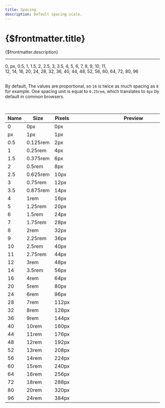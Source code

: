 ```yaml
---
title: Spacing
description: Default spacing scale.
---
```


# {$frontmatter.title}

<div>
{$frontmatter.description}
<hr class="border-gray-divider mt-10">
<div class="font-medium text-xs font-mono text-slate-400 leading-6">
    0, px, 0.5, 1, 1.5, 2, 2.5, 3, 3.5, 4, 5, 6, 7, 8, 9, 10, 11, <br>
    12, 14, 16, 20, 24, 28, 32, 36, 40, 44, 48, 52, 56, 60, 64, 72, 80, 96
</div>
<br>

<p>By default, The values are proportional, so <code>16</code> is twice as much spacing as <code>8</code> for example. One spacing unit is equal to <code>0.25rem</code>, which translates to <code>4px</code> by default in common browsers.</p>
<br>
<div class="prose prose-slate dark:prose-dark">
	<table>
		<thead>
			<tr>
				<th>Name</th>
				<th>Size</th>
				<th>Pixels</th>
				<th class="sm:table-cell"><span class="sr-only">Preview</span></th>
			</tr>
		</thead>
		<tbody>
			<tr>
				<td>0</td>
				<td>0px</td>
				<td>0px</td>
				<td class="sm:table-cell">
					<div class="h-4 bg-cyan-400" style="width: 0px;"></div>
				</td>
			</tr>
			<tr>
				<td>px</td>
				<td>1px</td>
				<td>1px</td>
				<td class="sm:table-cell">
					<div class="h-4 bg-cyan-400" style="width: 1px;"></div>
				</td>
			</tr>
			<tr>
				<td>0.5</td>
				<td>0.125rem</td>
				<td>2px</td>
				<td class="sm:table-cell">
					<div class="h-4 bg-cyan-400" style="width: 0.125rem;"></div>
				</td>
			</tr>
			<tr>
				<td>1</td>
				<td>0.25rem</td>
				<td>4px</td>
				<td class="sm:table-cell">
					<div class="h-4 bg-cyan-400" style="width: 0.25rem;"></div>
				</td>
			</tr>
			<tr>
				<td>1.5</td>
				<td>0.375rem</td>
				<td>6px</td>
				<td class="sm:table-cell">
					<div class="h-4 bg-cyan-400" style="width: 0.375rem;"></div>
				</td>
			</tr>
			<tr>
				<td>2</td>
				<td>0.5rem</td>
				<td>8px</td>
				<td class="sm:table-cell">
					<div class="h-4 bg-cyan-400" style="width: 0.5rem;"></div>
				</td>
			</tr>
			<tr>
				<td>2.5</td>
				<td>0.625rem</td>
				<td>10px</td>
				<td class="sm:table-cell">
					<div class="h-4 bg-cyan-400" style="width: 0.625rem;"></div>
				</td>
			</tr>
			<tr>
				<td>3</td>
				<td>0.75rem</td>
				<td>12px</td>
				<td class="sm:table-cell">
					<div class="h-4 bg-cyan-400" style="width: 0.75rem;"></div>
				</td>
			</tr>
			<tr>
				<td>3.5</td>
				<td>0.875rem</td>
				<td>14px</td>
				<td class="sm:table-cell">
					<div class="h-4 bg-cyan-400" style="width: 0.875rem;"></div>
				</td>
			</tr>
			<tr>
				<td>4</td>
				<td>1rem</td>
				<td>16px</td>
				<td class="sm:table-cell">
					<div class="h-4 bg-cyan-400" style="width: 1rem;"></div>
				</td>
			</tr>
			<tr>
				<td>5</td>
				<td>1.25rem</td>
				<td>20px</td>
				<td class="sm:table-cell">
					<div class="h-4 bg-cyan-400" style="width: 1.25rem;"></div>
				</td>
			</tr>
			<tr>
				<td>6</td>
				<td>1.5rem</td>
				<td>24px</td>
				<td class="sm:table-cell">
					<div class="h-4 bg-cyan-400" style="width: 1.5rem;"></div>
				</td>
			</tr>
			<tr>
				<td>7</td>
				<td>1.75rem</td>
				<td>28px</td>
				<td class="sm:table-cell">
					<div class="h-4 bg-cyan-400" style="width: 1.75rem;"></div>
				</td>
			</tr>
			<tr>
				<td>8</td>
				<td>2rem</td>
				<td>32px</td>
				<td class="sm:table-cell">
					<div class="h-4 bg-cyan-400" style="width: 2rem;"></div>
				</td>
			</tr>
			<tr>
				<td>9</td>
				<td>2.25rem</td>
				<td>36px</td>
				<td class="sm:table-cell">
					<div class="h-4 bg-cyan-400" style="width: 2.25rem;"></div>
				</td>
			</tr>
			<tr>
				<td>10</td>
				<td>2.5rem</td>
				<td>40px</td>
				<td class="sm:table-cell">
					<div class="h-4 bg-cyan-400" style="width: 2.5rem;"></div>
				</td>
			</tr>
			<tr>
				<td>11</td>
				<td>2.75rem</td>
				<td>44px</td>
				<td class="sm:table-cell">
					<div class="h-4 bg-cyan-400" style="width: 2.75rem;"></div>
				</td>
			</tr>
			<tr>
				<td>12</td>
				<td>3rem</td>
				<td>48px</td>
				<td class="sm:table-cell">
					<div class="h-4 bg-cyan-400" style="width: 3rem;"></div>
				</td>
			</tr>
			<tr>
				<td>14</td>
				<td>3.5rem</td>
				<td>56px</td>
				<td class="sm:table-cell">
					<div class="h-4 bg-cyan-400" style="width: 3.5rem;"></div>
				</td>
			</tr>
			<tr>
				<td>16</td>
				<td>4rem</td>
				<td>64px</td>
				<td class="sm:table-cell">
					<div class="h-4 bg-cyan-400" style="width: 4rem;"></div>
				</td>
			</tr>
			<tr>
				<td>20</td>
				<td>5rem</td>
				<td>80px</td>
				<td class="sm:table-cell">
					<div class="h-4 bg-cyan-400" style="width: 5rem;"></div>
				</td>
			</tr>
			<tr>
				<td>24</td>
				<td>6rem</td>
				<td>96px</td>
				<td class="sm:table-cell">
					<div class="h-4 bg-cyan-400" style="width: 6rem;"></div>
				</td>
			</tr>
			<tr>
				<td>28</td>
				<td>7rem</td>
				<td>112px</td>
				<td class="sm:table-cell">
					<div class="h-4 bg-cyan-400" style="width: 7rem;"></div>
				</td>
			</tr>
			<tr>
				<td>32</td>
				<td>8rem</td>
				<td>128px</td>
				<td class="sm:table-cell">
					<div class="h-4 bg-cyan-400" style="width: 8rem;"></div>
				</td>
			</tr>
			<tr>
				<td>36</td>
				<td>9rem</td>
				<td>144px</td>
				<td class="sm:table-cell">
					<div class="h-4 bg-cyan-400" style="width: 9rem;"></div>
				</td>
			</tr>
			<tr>
				<td>40</td>
				<td>10rem</td>
				<td>160px</td>
				<td class="sm:table-cell">
					<div class="h-4 bg-cyan-400" style="width: 10rem;"></div>
				</td>
			</tr>
			<tr>
				<td>44</td>
				<td>11rem</td>
				<td>176px</td>
				<td class="sm:table-cell">
					<div class="h-4 bg-cyan-400" style="width: 11rem;"></div>
				</td>
			</tr>
			<tr>
				<td>48</td>
				<td>12rem</td>
				<td>192px</td>
				<td class="sm:table-cell">
					<div class="h-4 bg-cyan-400" style="width: 12rem;"></div>
				</td>
			</tr>
			<tr>
				<td>52</td>
				<td>13rem</td>
				<td>208px</td>
				<td class="sm:table-cell">
					<div class="h-4 bg-cyan-400" style="width: 13rem;"></div>
				</td>
			</tr>
			<tr>
				<td>56</td>
				<td>14rem</td>
				<td>224px</td>
				<td class="sm:table-cell">
					<div class="h-4 bg-cyan-400" style="width: 14rem;"></div>
				</td>
			</tr>
			<tr>
				<td>60</td>
				<td>15rem</td>
				<td>240px</td>
				<td class="sm:table-cell">
					<div class="h-4 bg-cyan-400" style="width: 15rem;"></div>
				</td>
			</tr>
			<tr>
				<td>64</td>
				<td>16rem</td>
				<td>256px</td>
				<td class="sm:table-cell">
					<div class="h-4 bg-cyan-400" style="width: 16rem;"></div>
				</td>
			</tr>
			<tr>
				<td>72</td>
				<td>18rem</td>
				<td>288px</td>
				<td class="sm:table-cell">
					<div class="h-4 bg-cyan-400" style="width: 18rem;"></div>
				</td>
			</tr>
			<tr>
				<td>80</td>
				<td>20rem</td>
				<td>320px</td>
				<td class="sm:table-cell">
					<div class="h-4 bg-cyan-400" style="width: 20rem;"></div>
				</td>
			</tr>
			<tr>
				<td>96</td>
				<td>24rem</td>
				<td>384px</td>
				<td class="sm:table-cell">
					<div class="h-4 bg-cyan-400" style="width: 24rem;"></div>
				</td>
			</tr>
		</tbody>
	</table>
</div>

</div>
